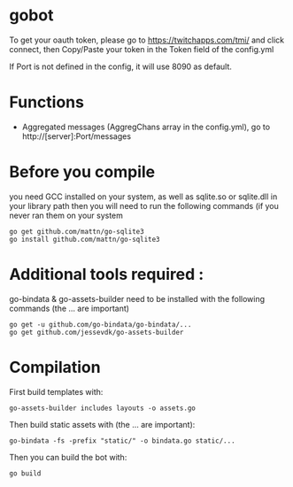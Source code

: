 # gobot
To get your oauth token, please go to https://twitchapps.com/tmi/ and click connect, then Copy/Paste your token in the Token field of the config.yml

If Port is not defined in the config, it will use 8090 as default.

# Functions
* Aggregated messages (AggregChans array in the config.yml), go to http://[server]:Port/messages

# Before you compile
you need GCC installed on your system, as well as sqlite.so or sqlite.dll in your library path
then you will need to run the following commands (if you never ran them on your system
```
go get github.com/mattn/go-sqlite3
go install github.com/mattn/go-sqlite3
```

# Additional tools required :
go-bindata & go-assets-builder need to be installed with the following commands (the ... are important)
```
go get -u github.com/go-bindata/go-bindata/...
go get github.com/jessevdk/go-assets-builder
```

# Compilation
First build templates with:
```
go-assets-builder includes layouts -o assets.go
```

Then build static assets with (the ... are important):
```
go-bindata -fs -prefix "static/" -o bindata.go static/...
```

Then you can build the bot with:
```
go build
```